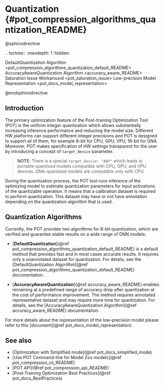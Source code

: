 # Quantization {#pot_compression_algorithms_quantization_README}

@sphinxdirective

.. toctree::
   :maxdepth: 1
   :hidden:
   
   DefaultQuantization Algorithm <pot_compression_algorithms_quantization_default_README>
   AccuracyAwareQuantization Algorithm <accuracy_aware_README>
   Saturation Issue Workaround <pot_saturation_issue>
   Low-precision Model Representation <pot_docs_model_representation>


@endsphinxdirective

## Introduction

The primary optimization feature of the Post-training Optimization Tool (POT) is the uniform integer quantization which allows substantially increasing inference performance and reduciing the model size. Different HW platforms can support different integer precisions and POT is designed to support all of them, for example 8-bit for CPU, GPU, VPU, 16-bit for GNA. Moreover, POT makes specification of HW settings transparent for the user by introducing a concept of `target_device` parameter.

> **NOTE**: There is a special `target_device: "ANY"` which leads to portable quantized models compatible with CPU, GPU, and VPU devices. GNA-quantized models are compatible only with CPU.

During the quantization process, the POT tool runs inference of the optimizing model to estimate quantization parameters for input activations of the quantizable operation. It means that a calibration dataset is required to perform quantization. This dataset may have or not have annotation depending on the quantization algorithm that is used.

## Quantization Algorithms

Currently, the POT provides two algorithms for 8-bit quantization, which are verified and guarantee stable results on a
wide range of DNN models:
*  [**DefaultQuantization**](@ref pot_compression_algorithms_quantization_default_README) is a default method that provides fast and in most cases accurate results. It requires only a unannotated dataset for quantization. For details, see the [DefaultQuantization Algorithm](@ref pot_compression_algorithms_quantization_default_README) documentation.

*  [**AccuracyAwareQuantization**](@ref accuracy_aware_README) enables remaining at a predefined range of accuracy drop after quantization at the cost
   of performance improvement. The method requires annotated representative dataset and may require more time for quantization. For details, see the
   [AccuracyAwareQuantization Algorithm](@ref accuracy_aware_README) documentation.

For more details about the representation of the low-precision model please refer to this [document](@ref pot_docs_model_representation).

## See also
* [Optimization with Simplified mode](@ref pot_docs_simplified_mode)
* [Use POT Command-line for Model Zoo models](@ref pot_compression_cli_README)
* [POT API](@ref pot_compression_api_README)
* [Post-Training Optimization Best Practices](@ref pot_docs_BestPractices)




